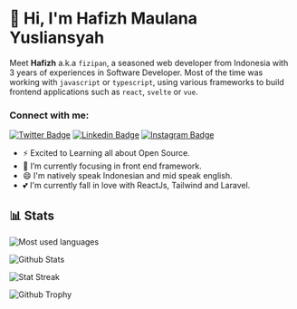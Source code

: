 # 👋 Hi, I'm Hafizh Maulana Yusliansyah

Meet **Hafizh** a.k.a `fizipan`, a seasoned web developer from Indonesia with 3 years of experiences in Software Developer. Most of the time was working with `javascript` or `typescript`, using various frameworks to build frontend applications such as `react`, `svelte` or `vue`.

### Connect with me:

[![Twitter Badge](https://img.shields.io/badge/-@haz_my26-1ca0f1?style=flat&labelColor=1ca0f1&logo=x&logoColor=white&link=https://twitter.com/Ipenywis)](https://twitter.com/haz_my26) [![Linkedin Badge](https://img.shields.io/badge/-Hafizh%20Maulana%20Yusliansyah-0e76a8?style=flat&labelColor=0e76a8&logo=linkedin&logoColor=white)](https://www.linkedin.com/in/hafizhmaulanay) [![Instagram Badge](https://img.shields.io/badge/-@haz_my26-e84393?style=flat&labelColor=e84393&logo=instagram&logoColor=white)](https://instagram.com/haz_my26)

- ⚡ Excited to Learning all about Open Source.
- 🌱 I’m currently focusing in front end framework.
- 😄 I'm natively speak Indonesian and mid speak english.
- 💕 I'm currently fall in love with ReactJs, Tailwind and Laravel.

## 📊 Stats

<p><img src="https://github-readme-stats.vercel.app/api/top-langs/?username=fizipan&theme=algolia&hide_border=true&langs_count=5" alt="Most used languages" /></p>
<p><img src="https://github-readme-stats.vercel.app/api?username=fizipan&show_icons=true&theme=algolia&hide_border=true&count_private=true&line_height=27" alt="Github Stats" /></p>
<p><img src="https://github-readme-streak-stats.herokuapp.com/?user=fizipan&theme=algolia" alt="Stat Streak" /></p>
<p><img src="https://github-profile-trophy.vercel.app/?username=fizipan&theme=algolia&margin-w=5&margin-h=5" alt="Github Trophy" /></p>
